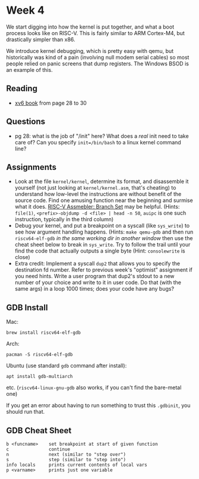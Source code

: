 # Week 4

We start digging into how the kernel is put together, and what a boot process
looks like on RISC-V.  This is fairly similar to ARM Cortex-M4, but drastically
simpler than x86.

We introduce kernel debugging, which is pretty easy with qemu, but historically
was kind of a pain (involving null modem serial cables) so most people relied
on panic screens that dump registers.  The Windows BSOD is an example of this.

## Reading

* [xv6 book](https://pdos.csail.mit.edu/6.1810/2024/xv6/book-riscv-rev4.pdf) from page 28 to 30

## Questions

* pg 28: what is the job of "/init" here?  What does a *real* init need to take
  care of?  Can you specify `init=/bin/bash` to a linux kernel command line?

## Assignments

* Look at the file `kernel/kernel`, determine its format, and disassemble it
  yourself (not just looking at `kernel/kernel.asm`, that's cheating) to
  understand how low-level the instructions are without benefit of the source
  code.  Find one amusing function near the beginning and surmise what it does.
  [RISC-V Assmebler: Branch Set](https://projectf.io/posts/riscv-branch-set/#program-counter)
  may be helpful.  (Hints: `file(1)`, `<prefix>-objdump -d <file> | head -n
  50`, `auipc` is one such instruction, typically in the third column)
* Debug your kernel, and put a breakpoint on a syscall (like `sys_write`) to see
  how argument handling happens.  (Hints: `make qemu-gdb` and then run
  `riscv64-elf-gdb` *in the same working dir in another window* then use
  the cheat sheet below to break in `sys_write`.  Try to follow the trail until
  your find the code that actually outputs a single byte (Hint: `consolewrite`
  is close)
* Extra credit: Implement a syscall `dup2` that allows you to specify the
  destination fd number.  Refer to previous week's "optimist" assignment if you
  need hints.  Write a user program that dup2's stdout to a new number of your
  choice and write to it in user code.  Do that (with the same args) in a loop
  1000 times; does your code have any bugs?

## GDB Install

Mac:

```
brew install riscv64-elf-gdb
```

Arch:

```
pacman -S riscv64-elf-gdb
```

Ubuntu (use standard `gdb` command after install):
```
apt install gdb-multiarch
```

etc.  (`riscv64-linux-gnu-gdb` also works, if you can't find the bare-metal one)

If you get an error about having to run something to trust this `.gdbinit`, you should run that.

## GDB Cheat Sheet

```
b <funcname>    set breakpoint at start of given function
c               continue
n               next (similar to "step over")
s               step (similar to "step into")
info locals     prints current contents of local vars
p <varname>     prints just one variable
```
